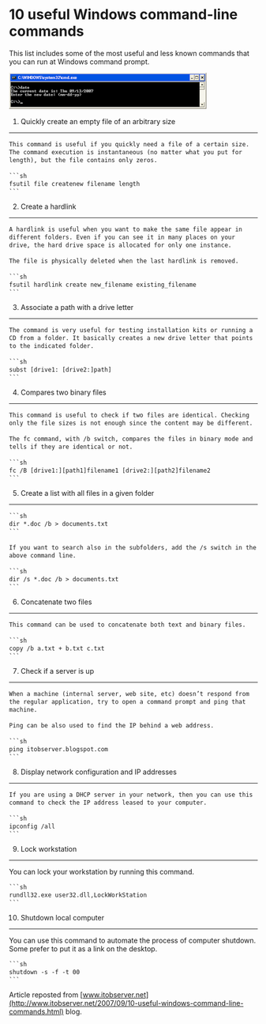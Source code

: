 10 useful Windows command-line commands 
=======================================


This list includes some of the most useful and less known commands that you can run at Windows command prompt.

![](/img/posts/cmd.png)

1. Quickly create an empty file of an arbitrary size
---------------------------------------------------- 

    This command is useful if you quickly need a file of a certain size. The command execution is instantaneous (no matter what you put for length), but the file contains only zeros.

    ```sh
    fsutil file createnew filename length
    ```

2. Create a hardlink
--------------------

    A hardlink is useful when you want to make the same file appear in different folders. Even if you can see it in many places on your drive, the hard drive space is allocated for only one instance.

    The file is physically deleted when the last hardlink is removed.

    ```sh
    fsutil hardlink create new_filename existing_filename
    ```


3. Associate a path with a drive letter
--------------------------------------- 

    The command is very useful for testing installation kits or running a CD from a folder. It basically creates a new drive letter that points to the indicated folder.

    ```sh
    subst [drive1: [drive2:]path]
    ```

4. Compares two binary files
---------------------------- 

    This command is useful to check if two files are identical. Checking only the file sizes is not enough since the content may be different.

    The fc command, with /b switch, compares the files in binary mode and tells if they are identical or not.

    ```sh
    fc /B [drive1:][path1]filename1 [drive2:][path2]filename2
    ```

5. Create a list with all files in a given folder
------------------------------------------------- 

    ```sh
    dir *.doc /b > documents.txt
    ```

    If you want to search also in the subfolders, add the /s switch in the above command line.

    ```sh
    dir /s *.doc /b > documents.txt
    ```

6. Concatenate two files 
------------------------

    This command can be used to concatenate both text and binary files.

    ```sh
    copy /b a.txt + b.txt c.txt
    ```

7. Check if a server is up
-------------------------- 

    When a machine (internal server, web site, etc) doesn’t respond from the regular application, try to open a command prompt and ping that machine.

    Ping can be also used to find the IP behind a web address.

    ```sh
    ping itobserver.blogspot.com
    ```

8. Display network configuration and IP addresses
------------------------------------------------- 

    If you are using a DHCP server in your network, then you can use this command to check the IP address leased to your computer.

    ```sh
    ipconfig /all
    ```

9. Lock workstation 
-------------------

You can lock your workstation by running this command.

    ```sh
    rundll32.exe user32.dll,LockWorkStation
    ```
    
10. Shutdown local computer
--------------------------- 

You can use this command to automate the process of computer shutdown. Some prefer to put it as a link on the desktop.

    ```sh
    shutdown -s -f -t 00 
    ```

Article reposted from [www.itobserver.net](http://www.itobserver.net/2007/09/10-useful-windows-command-line-commands.html) blog.
